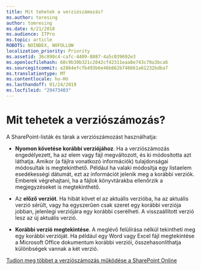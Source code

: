 ```yaml
---
title: Mit tehetek a verziószámozás?
ms.author: toresing
author: tomresing
ms.date: 6/21/2018
ms.audience: ITPro
ms.topic: article
ROBOTS: NOINDEX, NOFOLLOW
localization_priority: Priority
ms.assetid: 36c890c4-cafc-4409-8887-4a5c039692e3
ms.openlocfilehash: 60c9b30b321c2042cf42311eaa8e743c70a3bca6
ms.sourcegitcommit: e2864efcfb493b6e46b662b746661a61232bdba7
ms.translationtype: MT
ms.contentlocale: hu-HU
ms.lasthandoff: 01/24/2019
ms.locfileid: "29473403"
---
```

# <a name="what-can-i-do-with-versioning"></a>Mit tehetek a verziószámozás?

A SharePoint-listák és tárak a verziószámozást használhatja:
  
- **Nyomon követése korábbi verziójához**. Ha a verziószámozás engedélyezett, ha az elem vagy fájl megváltozott, és ki módosította azt láthatja. Amikor (a fájlra vonatkozó információk) tulajdonságai módosultak is megtekinthető. Például ha valaki módosítja egy listaelem esedékességi dátumát, ezt az információt jelenik meg a korábbi verziók. Emberek végrehajtani, ha a fájlok könyvtárakba ellenőrzik a megjegyzéseket is megtekinthető. 
    
- Az **előző verziót**. Ha hibát követ el az aktuális verzióba, ha az aktuális verzió sérült, vagy ha egyszerűen csak szeret egy korábbi verziója jobban, jelenlegi verziójára egy korábbi cserélheti. A visszaállított verzió lesz az új aktuális verzió. 
    
- **Korábbi verzió megtekintése**. A meglévő felülírása nélkül tekintheti meg egy korábbi verzióját. Ha például egy Word vagy Excel fájl megtekintése a Microsoft Office dokumentum korábbi verziói, összehasonlíthatja különbségek vannak a két verzió. 
    
[Tudjon meg többet a verziószámozás működése a SharePoint Online](https://go.microsoft.com/fwlink/?linkid=875710)
  

